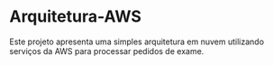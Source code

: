 # Arquitetura-AWS
Este projeto apresenta uma simples arquitetura em nuvem utilizando serviços da AWS para processar pedidos de exame.
